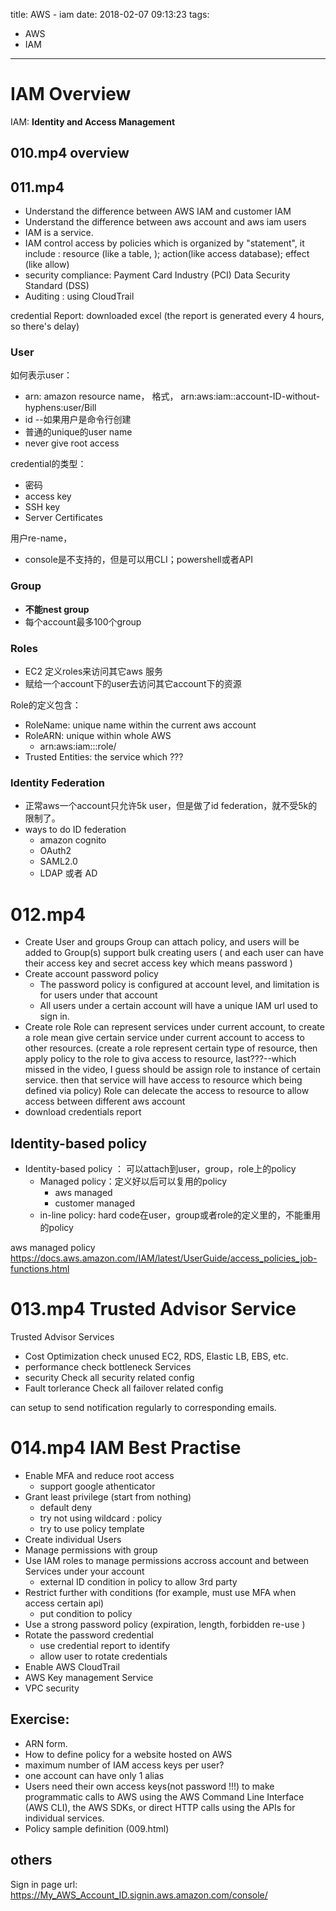 title: AWS - iam
date: 2018-02-07 09:13:23
tags:
- AWS
- IAM
---


# IAM Overview

IAM: __Identity and Access Management__

## 010.mp4 overview



## 011.mp4

* Understand the difference between AWS IAM and customer IAM
* Understand the difference between aws account and aws iam users
* IAM is a service.
* IAM control access by policies which is organized by "statement", it include : resource (like a table, ); action(like access database); effect (like allow)
* security compliance: Payment Card Industry (PCI) Data Security Standard (DSS)
* Auditing : using CloudTrail

credential Report: downloaded excel (the report is generated every 4 hours, so there's delay)



### User


 如何表示user：
   * arn: amazon resource name， 格式，
       arn:aws:iam::account-ID-without-hyphens:user/Bill
   * id --如果用户是命令行创建
   * 普通的unique的user name
   * never give root access

credential的类型：
   * 密码
   * access key
   * SSH key
   * Server Certificates

用户re-name，
* console是不支持的，但是可以用CLI；powershell或者API


### Group

   * __不能nest group__
   * 每个account最多100个group

### Roles

   * EC2 定义roles来访问其它aws 服务
   * 赋给一个account下的user去访问其它account下的资源

Role的定义包含：

   * RoleName: unique name within the current aws account
   * RoleARN: unique within whole AWS
       * arn:aws:iam::<uniqueaccountid>:role/<RoleName>
   * Trusted Entities: the service which ???


### Identity Federation

   * 正常aws一个account只允许5k user，但是做了id federation，就不受5k的限制了。
   * ways to do ID federation
      * amazon cognito
      * OAuth2
      * SAML2.0
      * LDAP 或者 AD

# 012.mp4

* Create User and groups
   Group can attach policy, and users will be added to Group(s)
   support bulk creating users ( and each user can have their  access key and secret access key which means password )
* Create account password policy
    * The password policy is configured at account level, and limitation is for users under that account
    * All users under a certain account will have a unique IAM url used to sign in.
* Create role
    Role can represent services under current account, to create a role mean give certain service under current account to access to other resources. (create a role represent certain type of resource, then apply policy to the role to giva access to resource, last???--which missed in the video, I guess should be assign role to instance of certain service. then that service will have access to resource which being defined via policy)
    Role can delecate the access to resource to allow access between different aws account
* download credentials report

## Identity-based policy

* Identity-based policy ： 可以attach到user，group，role上的policy
  * Managed policy：定义好以后可以复用的policy
    * aws managed
    * customer managed
  * in-line policy: hard code在user，group或者role的定义里的，不能重用的policy

aws managed policy
https://docs.aws.amazon.com/IAM/latest/UserGuide/access_policies_job-functions.html


# 013.mp4 Trusted Advisor Service

Trusted Advisor Services

* Cost Optimization
  check unused EC2, RDS, Elastic LB, EBS, etc.
* performance
   check bottleneck Services
* security
   Check all security related config
* Fault torlerance
   Check all failover related config

can setup to send notification regularly to corresponding emails.

# 014.mp4 IAM Best Practise

* Enable MFA and reduce root access
  * support google athenticator
* Grant least privilege (start from nothing)
  * default deny
  * try not using wildcard *:* policy
  * try to use policy template
* Create individual Users
* Manage permissions with group
* Use IAM roles to manage permissions accross account and between Services under your account
  * external ID condition in policy to allow 3rd party
* Restrict further with conditions (for example, must use MFA when access certain api)
  * put condition to policy
* Use a strong password policy (expiration, length, forbidden re-use )
* Rotate the password credential
  * use credential report to identify
  * allow user to rotate credentials
* Enable AWS CloudTrail
* AWS Key management Service
* VPC security


## Exercise:

* ARN form.
* How to define policy for a website hosted on AWS
* maximum number of IAM access keys per user?
* one account can have only 1 alias
* Users need their own access keys(not password !!!) to make programmatic calls to AWS using the AWS Command Line Interface (AWS CLI), the AWS SDKs, or direct HTTP calls using the APIs for individual services.
* Policy sample definition (009.html)


## others

Sign in page url:
https://My_AWS_Account_ID.signin.aws.amazon.com/console/
